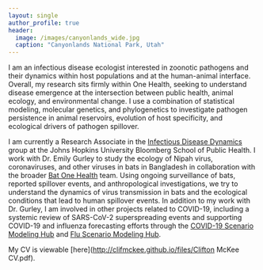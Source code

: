 ```yaml
---
layout: single
author_profile: true
header:
  image: /images/canyonlands_wide.jpg
  caption: "Canyonlands National Park, Utah"
---
```


I am an infectious disease ecologist interested in zoonotic pathogens and their dynamics within host populations and at the human-animal interface. Overall, my research sits firmly within One Health, seeking to understand disease emergence at the intersection between public health, animal ecology, and environmental change. I use a combination of statistical modeling, molecular genetics, and phylogenetics to investigate pathogen persistence in animal reservoirs, evolution of host specificity, and ecological drivers of pathogen spillover.

I am currently a Research Associate in the [Infectious Disease Dynamics](http://www.iddynamics.jhsph.edu/) group at the Johns Hopkins University Bloomberg School of Public Health. I work with Dr. Emily Gurley to study the ecology of Nipah virus, coronaviruses, and other viruses in bats in Bangladesh in collaboration with the broader [Bat One Health](https://batonehealth.org/) team. Using ongoing surveillance of bats, reported spillover events, and anthropological investigations, we try to understand the dynamics of virus transmission in bats and the ecological conditions that lead to human spillover events. In addition to my work with Dr. Gurley, I am involved in other projects related to COVID-19, including a systemic review of SARS-CoV-2 superspreading events and supporting COVID-19 and influenza forecasting efforts through the [COVID-19 Scenario Modeling Hub](https://covid19scenariomodelinghub.org/) and [Flu Scenario Modeling Hub](https://fluscenariomodelinghub.org/).

My CV is viewable [here](http://clifmckee.github.io/files/Clifton McKee CV.pdf).